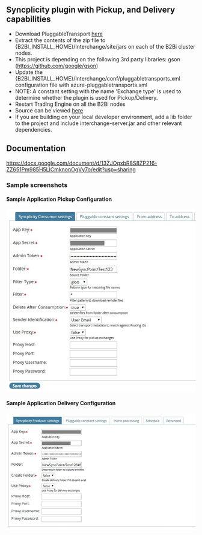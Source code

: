 ## Syncplicity plugin with Pickup, and Delivery capabilities

* Download PluggableTransport [here](https://github.com/TurnUpTheBass/axway-b2bi-plugins/blob/master/SyncplicityPluggableTransport/distributions/b2bi_syncplicity.zip)
* Extract the contents of the zip file to {B2BI_INSTALL_HOME}/Interchange/site/jars on each of the B2Bi cluster nodes.
* This project is depending on the following 3rd party libraries: gson (https://github.com/google/gson)
* Update the {B2BI_INSTALL_HOME}/Interchange/conf/pluggabletransports.xml configuration file with azure-pluggabletransports.xml
* NOTE: A constant setting with the name 'Exchange type' is used to determine whether the plugin is used for Pickup/Delivery.
* Restart Trading Engine on all the B2Bi nodes
* Source can be viewed [here](https://github.com/TurnUpTheBass/axway-b2bi-plugins/tree/master/SyncplicityPluggableTransport) 
* If you are building on your local developer environment, add a lib folder to the project and include interchange-server.jar and other relevant dependencies. 

## Documentation

https://docs.google.com/document/d/13ZJOqxbR8S8ZP216-ZZ651Pm985H5LlCmknonOgVy7o/edit?usp=sharing

### Sample screenshots

#### Sample Application Pickup Configuration
![Sample Application Pickup Configuration](distributions/screenshots/B2Bi_Syncplicity_ApplicationPickup.jpg)


#### Sample Application Delivery Configuration
![Sample Application Delivery Configuration](distributions/screenshots/B2Bi_Syncplicity_ApplicationDelivery.jpg)
